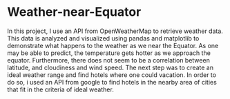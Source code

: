 # Weather-near-Equator

In this project, I use an API from OpenWeatherMap to retrieve weather data. This data is analyzed and visualized using pandas and matplotlib to demonstrate what
happens to the weather as we near the Equator. As one may be able to predict, the temperature gets hotter as we approach the equator. Furthermore, there does not seem to be a correlation between latitude, and cloudiness and wind speed. The next step was to create an ideal weather range and find hotels where one could vacation. In order to do so, i used an API from google to find hotels in the nearby area of cities that fit in the criteria of ideal weather. 
